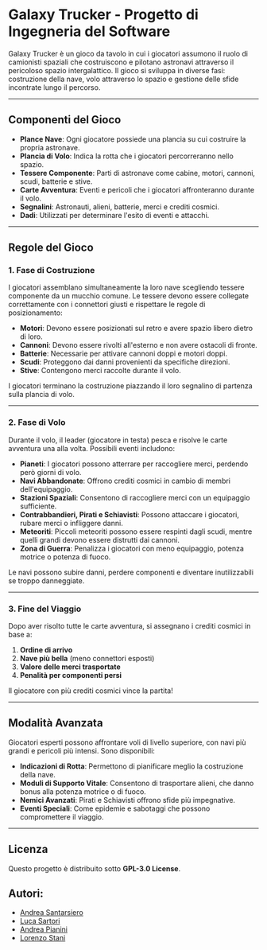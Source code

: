 # Galaxy Trucker - Progetto di Ingegneria del Software

Galaxy Trucker è un gioco da tavolo in cui i giocatori assumono il ruolo di camionisti spaziali che costruiscono e pilotano astronavi attraverso il pericoloso spazio intergalattico. Il gioco si sviluppa in diverse fasi: costruzione della nave, volo attraverso lo spazio e gestione delle sfide incontrate lungo il percorso.

---

## Componenti del Gioco
- **Plance Nave**: Ogni giocatore possiede una plancia su cui costruire la propria astronave.
- **Plancia di Volo**: Indica la rotta che i giocatori percorreranno nello spazio.
- **Tessere Componente**: Parti di astronave come cabine, motori, cannoni, scudi, batterie e stive.
- **Carte Avventura**: Eventi e pericoli che i giocatori affronteranno durante il volo.
- **Segnalini**: Astronauti, alieni, batterie, merci e crediti cosmici.
- **Dadi**: Utilizzati per determinare l'esito di eventi e attacchi.

---

## Regole del Gioco

### 1. Fase di Costruzione
I giocatori assemblano simultaneamente la loro nave scegliendo tessere componente da un mucchio comune. Le tessere devono essere collegate correttamente con i connettori giusti e rispettare le regole di posizionamento:
- **Motori**: Devono essere posizionati sul retro e avere spazio libero dietro di loro.
- **Cannoni**: Devono essere rivolti all'esterno e non avere ostacoli di fronte.
- **Batterie**: Necessarie per attivare cannoni doppi e motori doppi.
- **Scudi**: Proteggono dai danni provenienti da specifiche direzioni.
- **Stive**: Contengono merci raccolte durante il volo.

I giocatori terminano la costruzione piazzando il loro segnalino di partenza sulla plancia di volo.

---

### 2. Fase di Volo
Durante il volo, il leader (giocatore in testa) pesca e risolve le carte avventura una alla volta. Possibili eventi includono:
- **Pianeti**: I giocatori possono atterrare per raccogliere merci, perdendo però giorni di volo.
- **Navi Abbandonate**: Offrono crediti cosmici in cambio di membri dell'equipaggio.
- **Stazioni Spaziali**: Consentono di raccogliere merci con un equipaggio sufficiente.
- **Contrabbandieri, Pirati e Schiavisti**: Possono attaccare i giocatori, rubare merci o infliggere danni.
- **Meteoriti**: Piccoli meteoriti possono essere respinti dagli scudi, mentre quelli grandi devono essere distrutti dai cannoni.
- **Zona di Guerra**: Penalizza i giocatori con meno equipaggio, potenza motrice o potenza di fuoco.

Le navi possono subire danni, perdere componenti e diventare inutilizzabili se troppo danneggiate.

---

### 3. Fine del Viaggio
Dopo aver risolto tutte le carte avventura, si assegnano i crediti cosmici in base a:
1. **Ordine di arrivo**
2. **Nave più bella** (meno connettori esposti)
3. **Valore delle merci trasportate**
4. **Penalità per componenti persi**

Il giocatore con più crediti cosmici vince la partita!

---

## Modalità Avanzata
Giocatori esperti possono affrontare voli di livello superiore, con navi più grandi e pericoli più intensi. Sono disponibili:
- **Indicazioni di Rotta**: Permettono di pianificare meglio la costruzione della nave.
- **Moduli di Supporto Vitale**: Consentono di trasportare alieni, che danno bonus alla potenza motrice o di fuoco.
- **Nemici Avanzati**: Pirati e Schiavisti offrono sfide più impegnative.
- **Eventi Speciali**: Come epidemie e sabotaggi che possono compromettere il viaggio.

---

## Licenza  
Questo progetto è distribuito sotto **GPL-3.0 License**.  

## **Autori:** 
- [Andrea Santarsiero](https://github.com/AndreaSantarsiero)
- [Luca Sartori](https://github.com/Luca-Sartori)
- [Andrea Pianini](https://github.com/AndreaPianini)
- [Lorenzo Stani](https://github.com/lorenzostani)  
